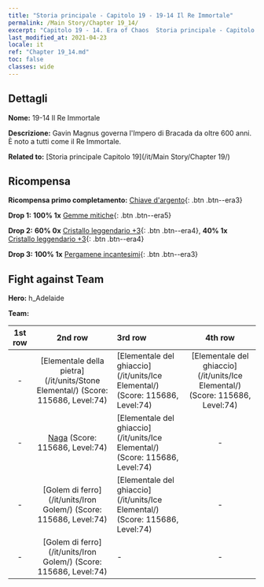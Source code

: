 ```yaml
---
title: "Storia principale - Capitolo 19 - 19-14 Il Re Immortale"
permalink: /Main Story/Chapter 19_14/
excerpt: "Capitolo 19 - 14. Era of Chaos  Storia principale - Capitolo 19_14. 19-14 Il Re Immortale"
last_modified_at: 2021-04-23
locale: it
ref: "Chapter 19_14.md"
toc: false
classes: wide
---
```


## Dettagli

 **Nome:** 19-14 Il Re Immortale

 **Descrizione:** Gavin Magnus governa l'Impero di Bracada da oltre 600 anni. È noto a tutti come il Re Immortale.

 **Related to:** [Storia principale Capitolo 19](/it/Main Story/Chapter 19/)

## Ricompensa

 **Ricompensa primo completamento:** [Chiave d'argento](/ItemsIT/con_693/){: .btn .btn--era3}

 **Drop 1:** **100% 1x** [Gemme mitiche](/ItemsIT/mat_65/){: .btn .btn--era5}

 **Drop 2:** **60% 0x** [Cristallo leggendario +3](/ItemsIT/mat_59/){: .btn .btn--era4}, **40% 1x** [Cristallo leggendario +3](/ItemsIT/mat_59/){: .btn .btn--era4}

 **Drop 3:** **100% 1x** [Pergamene incantesimi](/ItemsIT/con_694/){: .btn .btn--era3}


## Fight against Team
 **Hero:** h_Adelaide

 **Team:**


  | 1st row | 2nd row | 3rd row | 4th row |
  |:----:|:----:|:----|:----:|
  | - | [Elementale della pietra](/it/units/Stone Elemental/) (Score: 115686, Level:74)  | [Elementale del ghiaccio](/it/units/Ice Elemental/) (Score: 115686, Level:74)  | [Elementale del ghiaccio](/it/units/Ice Elemental/) (Score: 115686, Level:74)  |
  | - | [Naga](/it/units/Naga/) (Score: 115686, Level:74)  | [Elementale del ghiaccio](/it/units/Ice Elemental/) (Score: 115686, Level:74)  | - |
  | - | [Golem di ferro](/it/units/Iron Golem/) (Score: 115686, Level:74)  | [Elementale del ghiaccio](/it/units/Ice Elemental/) (Score: 115686, Level:74)  | - |
  | - | [Golem di ferro](/it/units/Iron Golem/) (Score: 115686, Level:74)  | - | - |


